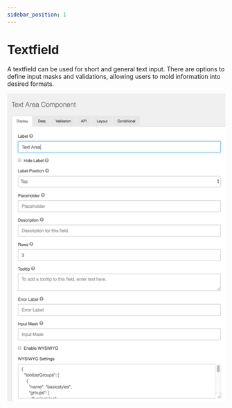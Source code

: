 ```yaml
---
sidebar_position: 1
---
```


# Textfield

A textfield can be used for short and general text input. There are options to define input masks and validations, allowing users to mold information into desired formats.

![Text Field](img/textareaupdate.png)
